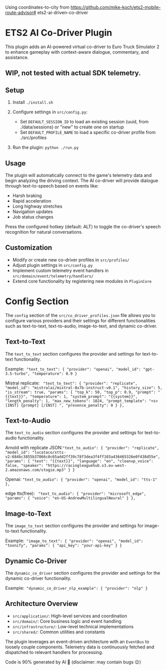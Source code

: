 Using coordinates-to-city from https://github.com/mike-koch/ets2-mobile-route-advisor# ets2-ai-driven-co-driver



# ETS2 AI Co-Driver Plugin

This plugin adds an AI-powered virtual co-driver to Euro Truck Simulator 2 to enhance gameplay with context-aware dialogue, commentary, and assistance.


## WIP, not tested with actual SDK telemetry.

## Setup

1. Install ```./install.sh```

2. Configure settings in `src/config.py`:
   - Set `DEFAULT_SESSION_ID` to load an existing session (uuid, from ./data/sessions) or "new" to create one on startup
   - Set `DEFAULT_PROFILE_NAME` to load a specific co-driver profile from ./src/profiles

3. Run the plugin: ```python ./run.py```

## Usage

The plugin will automatically connect to the game's telemetry data and begin analyzing the driving context. The AI co-driver will provide dialogue through text-to-speech based on events like:

- Harsh braking
- Rapid acceleration
- Long highway stretches
- Navigation updates
- Job status changes

Press the configured hotkey (default: ALT) to toggle the co-driver's speech recognition for natural conversations.

## Customization

- Modify or create new co-driver profiles in `src/profiles/`
- Adjust plugin settings in `src/config.py`
- Implement custom telemetry event handlers in `src/domain/event/telemetry/handlers/`
- Extend core functionality by registering new modules in `PluginCore`


# Config Section

The `config` section of the `src/co_driver_profiles.json` file allows you to configure various providers and their settings for different functionalities such as text-to-text, text-to-audio, image-to-text, and dynamic co-driver.

## Text-to-Text

The `text_to_text` section configures the provider and settings for text-to-text functionality.

Example:```
"text_to_text": {
"provider": "openai",
"model_id": "gpt-3.5-turbo",
"temperature": 0.9
}```


Mistral replicate: ```
"text_to_text": {
    "provider": "replicate",
    "model_id": "mistralai/mixtral-8x7b-instruct-v0.1",
    "history_size": 5,
    "is_stream": true,
    "params": {
        "top_k": 50,
        "top_p": 0.9,
        "prompt": "{{text}}",
        "temperature": 1,
        "system_prompt": "{{system}}",
        "length_penalty": 1,
        "max_new_tokens": 1024,
        "prompt_template": "<s>[INST] {prompt} [/INST] ",
        "presence_penalty": 0
    }
},```


## Text-to-Audio

The `text_to_audio` section configures the provider and settings for text-to-audio functionality.

Arnold with replicate
JSON:```"text_to_audio": {
"provider": "replicate",
"model_id": "lucataco/xtts-v2:684bc3855b37866c0c65add2ff39c78f3dea3f4ff103a436465326e0f438d55e",
"params": {
"text": "{{text}}",
"language": "en",
"cleanup_voice": false,
"speaker": "https://racingleaguehub.s3.eu-west-2.amazonaws.com/stogie.mp3"
}
}```


Openai: ```"text_to_audio": {
    "provider": "openai",
    "model_id": "tts-1"
},```

edge tts(free): ```
"text_to_audio": {
    "provider": "microsoft_edge",
    "params": {
        "voice": "en-US-AndrewMultilingualNeural"
    }
},```


## Image-to-Text

The `image_to_text` section configures the provider and settings for image-to-text functionality.

Example:```
"image_to_text": {
"provider": "openai",
"model_id": "toonify",
"params": {
"api_key": "your-api-key"
}
}```


## Dynamic Co-Driver

The `dynamic_co_driver` section configures the provider and settings for the dynamic co-driver functionality.

Example:```
"dynamic_co_driver_nlp_example": {
"provider": "nlp"
}```

## Architecture Overview

- `src/application/`: High-level services and coordination
- `src/domain/`: Core business logic and event handling
- `src/infrastructure/`: Low-level technical implementations
- `src/shared/`: Common utilities and constants

The plugin leverages an event-driven architecture with an `EventBus` to loosely couple components. Telemetry data is continuously fetched and dispatched to relevant handlers for processing.

Code is 90% generated by AI 🤖 (disclaimer: may contain bugs 😉)



